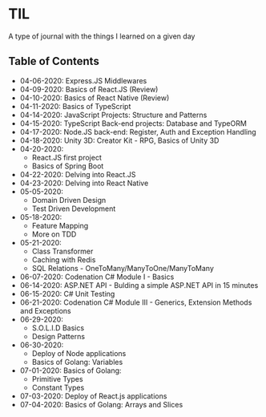 # TIL

A type of journal with the things I learned on a given day

## Table of Contents

- 04-06-2020: Express.JS Middlewares
- 04-09-2020: Basics of React.JS (Review)
- 04-10-2020: Basics of React Native (Review)
- 04-11-2020: Basics of TypeScript
- 04-14-2020: JavaScript Projects: Structure and Patterns
- 04-15-2020: TypeScript Back-end projects: Database and TypeORM
- 04-17-2020: Node.JS back-end: Register, Auth and Exception Handling
- 04-18-2020: Unity 3D: Creator Kit - RPG, Basics of Unity 3D
- 04-20-2020:
  - React.JS first project
  - Basics of Spring Boot
- 04-22-2020: Delving into React.JS
- 04-23-2020: Delving into React Native
- 05-05-2020:
  - Domain Driven Design
  - Test Driven Development
- 05-18-2020:
  - Feature Mapping
  - More on TDD
- 05-21-2020:
  - Class Transformer
  - Caching with Redis
  - SQL Relations - OneToMany/ManyToOne/ManyToMany
- 06-07-2020: Codenation C# Module I - Basics
- 06-14-2020: ASP.NET API - Bulding a simple ASP.NET API in 15 minutes
- 06-15-2020: C# Unit Testing
- 06-21-2020: Codenation C# Module III - Generics, Extension Methods and Exceptions
- 06-29-2020:
  - S.O.L.I.D Basics
  - Design Patterns
- 06-30-2020:
  - Deploy of Node applications
  - Basics of Golang: Variables
- 07-01-2020: Basics of Golang:
  - Primitive Types
  - Constant Types
- 07-03-2020: Deploy of React.js applications
- 07-04-2020: Basics of Golang: Arrays and Slices
